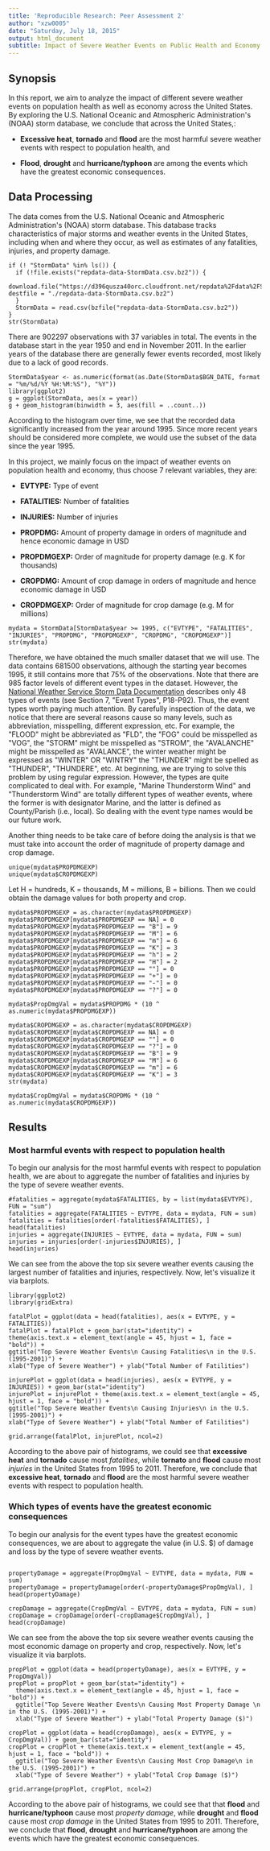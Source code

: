 ```yaml
---
title: 'Reproducible Research: Peer Assessment 2'
author: "xzw0005"
date: "Saturday, July 18, 2015"
output: html_document
subtitle: Impact of Severe Weather Events on Public Health and Economy in the United States
---
```

  
## Synopsis
  In this report, we aim to analyze the impact of different severe weather events on population health as well as economy across the United States. By exploring the U.S. National Oceanic and Atmospheric Administration's (NOAA) storm database, we conclude that across the United States,: 

* **Excessive heat**, **tornado** and **flood** are the most harmful severe weather events with respect to population health, and 

* **Flood**, **drought** and **hurricane/typhoon** are among the events which have the greatest economic consequences.

## Data Processing
The data comes from the U.S. National Oceanic and Atmospheric Administration's (NOAA) storm database. This database tracks characteristics of major storms and weather events in the United States, including when and where they occur, as well as estimates of any fatalities, injuries, and property damage.
```{r loadData, cache = TRUE}
if (! "StormData" %in% ls()) {
  if (!file.exists("repdata-data-StormData.csv.bz2")) {
    download.file("https://d396qusza40orc.cloudfront.net/repdata%2Fdata%2FStormData.csv.bz2", destfile = "./repdata-data-StormData.csv.bz2")
  }
  StormData = read.csv(bzfile("repdata-data-StormData.csv.bz2"))
}
str(StormData)
```

There are 902297 observations with 37 variables in total. The events in the database start in the year 1950 and end in November 2011. In the earlier years of the database there are generally fewer events recorded, most likely due to a lack of good records.

```{r timeHist, warning=FALSE, cache = TRUE}
StormData$year <- as.numeric(format(as.Date(StormData$BGN_DATE, format = "%m/%d/%Y %H:%M:%S"), "%Y"))
library(ggplot2)
g = ggplot(StormData, aes(x = year))
g + geom_histogram(binwidth = 3, aes(fill = ..count..))
```

According to the histogram over time, we see that the recorded data significantly increased from the year around 1995. Since more recent years should be considered more complete, we would use the subset of the data since the year 1995.

In this project, we mainly focus on the impact of weather events on population health and economy, thus choose 7 relevant variables, they are:
  
  * **EVTYPE:** Type of event

* **FATALITIES:** Number of fatalities

* **INJURIES:** Number of injuries

* **PROPDMG:** Amount of property damage in orders of magnitude and hence economic damage in USD

* **PROPDMGEXP:** Order of magnitude for property damage (e.g. K for thousands)

* **CROPDMG:** Amount of crop damage in orders of magnitude and hence economic damage in USD

* **CROPDMGEXP:** Order of magnitude for crop damage (e.g. M for millions)
```{r eventType, cache = TRUE}
mydata = StormData[StormData$year >= 1995, c("EVTYPE", "FATALITIES", "INJURIES", "PROPDMG", "PROPDMGEXP", "CROPDMG", "CROPDMGEXP")]
str(mydata)
```

Therefore, we have obtained the much smaller dataset that we will use. The data contains 681500 observations, although the starting year becomes 1995, it still contains more that 75% of the observations. Note that there are 985 factor levels of different event types in the dataset. However, the [National Weather Service Storm Data Documentation](https://d396qusza40orc.cloudfront.net/repdata%2Fpeer2_doc%2Fpd01016005curr.pdf) describes only 48 types of events (see Section 7, "Event Types", P18-P92). Thus, the event types worth paying much attention. By carefully inspection of the data, we notice that there are several reasons  cause so many levels, such as abbreviation, misspelling, different expression, etc. For example, the "FLOOD" might be abbreviated as "FLD", the "FOG" could be misspelled as "VOG", the "STORM" might be misspelled as "STROM", the "AVALANCHE" might be misspelled as "AVALANCE", the winter weather might be expressed as "WINTER" OR "WINTRY" the "THUNDER" might be spelled as "THUNDER", "THUNDERE", etc. At beginning, we are trying to solve this problem by using regular expression. However, the types are quite complicated to deal with. For example, "Marine Thunderstorm Wind" and "Thunderstorm Wind" are totally different types of weather events, where the former is with designator Marine, and the latter is defined as County/Parish (i.e., local). So dealing with the event type names would be our future work.

Another thing needs to be take care of before doing the analysis is that we must take into account the order of magnitude of property damage and crop damage. 
```{r uniqExp, cache = TRUE}
unique(mydata$PROPDMGEXP)
unique(mydata$CROPDMGEXP)
```

Let H = hundreds, K = thousands, M = millions, B = billions. Then we could obtain the damage values for both property and crop.

```{r getVal, cache = TRUE}
mydata$PROPDMGEXP = as.character(mydata$PROPDMGEXP)
mydata$PROPDMGEXP[mydata$PROPDMGEXP == NA] = 0
mydata$PROPDMGEXP[mydata$PROPDMGEXP == "B"] = 9
mydata$PROPDMGEXP[mydata$PROPDMGEXP == "M"] = 6
mydata$PROPDMGEXP[mydata$PROPDMGEXP == "m"] = 6
mydata$PROPDMGEXP[mydata$PROPDMGEXP == "K"] = 3
mydata$PROPDMGEXP[mydata$PROPDMGEXP == "h"] = 2
mydata$PROPDMGEXP[mydata$PROPDMGEXP == "H"] = 2
mydata$PROPDMGEXP[mydata$PROPDMGEXP == ""] = 0
mydata$PROPDMGEXP[mydata$PROPDMGEXP == "+"] = 0
mydata$PROPDMGEXP[mydata$PROPDMGEXP == "-"] = 0
mydata$PROPDMGEXP[mydata$PROPDMGEXP == "?"] = 0

mydata$PropDmgVal = mydata$PROPDMG * (10 ^ as.numeric(mydata$PROPDMGEXP))

mydata$CROPDMGEXP = as.character(mydata$CROPDMGEXP)
mydata$CROPDMGEXP[mydata$CROPDMGEXP == NA] = 0
mydata$CROPDMGEXP[mydata$CROPDMGEXP == ""] = 0
mydata$CROPDMGEXP[mydata$CROPDMGEXP == "?"] = 0
mydata$CROPDMGEXP[mydata$CROPDMGEXP == "B"] = 9
mydata$CROPDMGEXP[mydata$CROPDMGEXP == "M"] = 6
mydata$CROPDMGEXP[mydata$CROPDMGEXP == "m"] = 6
mydata$CROPDMGEXP[mydata$CROPDMGEXP == "K"] = 3
str(mydata)

mydata$CropDmgVal = mydata$CROPDMG * (10 ^ as.numeric(mydata$CROPDMGEXP))
```

## Results  
### Most harmful events with respect to population health

To begin our analysis for the most harmful events with respect to population health, we are about to aggregate the number of fatalities and injuries by the type of severe weather events. 

```{r healthAggregate, cache = TRUE}
#fatalities = aggregate(mydata$FATALITIES, by = list(mydata$EVTYPE), FUN = "sum")
fatalities = aggregate(FATALITIES ~ EVTYPE, data = mydata, FUN = sum)
fatalities = fatalities[order(-fatalities$FATALITIES), ]
head(fatalities)
injuries = aggregate(INJURIES ~ EVTYPE, data = mydata, FUN = sum)
injuries = injuries[order(-injuries$INJURIES), ]
head(injuries)
```

We can see from the above the top six severe weather events causing the largest number of fatalities and injuries, respectively. Now, let's visualize it via barplots.

```{r healthPlots, warning=FALSE, cache = TRUE}
library(ggplot2)
library(gridExtra)

fatalPlot = ggplot(data = head(fatalities), aes(x = EVTYPE, y = FATALITIES))
fatalPlot = fatalPlot + geom_bar(stat="identity") + 
theme(axis.text.x = element_text(angle = 45, hjust = 1, face = "bold")) +
ggtitle("Top Severe Weather Events\n Causing Fatalities\n in the U.S. (1995-2001)") +
xlab("Type of Severe Weather") + ylab("Total Number of Fatilities")

injurePlot = ggplot(data = head(injuries), aes(x = EVTYPE, y = INJURIES)) + geom_bar(stat="identity")
injurePlot = injurePlot + theme(axis.text.x = element_text(angle = 45, hjust = 1, face = "bold")) +
ggtitle("Top Severe Weather Events\n Causing Injuries\n in the U.S. (1995-2001)") +
xlab("Type of Severe Weather") + ylab("Total Number of Fatilities")

grid.arrange(fatalPlot, injurePlot, ncol=2)

```  

According to the above pair of histograms, we could see that **excessive heat** and **tornado** cause most *fatalities*, while **tornato** and **flood** cause most *injuries* in the United States from 1995 to 2011. Therefore, we conclude that **excessive heat**, **tornado** and **flood** are the most harmful severe weather events with respect to population health.


### Which types of events have the greatest economic consequences

To begin our analysis for the event types have the greatest economic consequences, we are about to aggregate the value (in U.S. $) of damage and loss by the type of severe weather events. 

```{r econAggregate, cache = TRUE}

propertyDamage = aggregate(PropDmgVal ~ EVTYPE, data = mydata, FUN = sum)
propertyDamage = propertyDamage[order(-propertyDamage$PropDmgVal), ]
head(propertyDamage)

cropDamage = aggregate(CropDmgVal ~ EVTYPE, data = mydata, FUN = sum)
cropDamage = cropDamage[order(-cropDamage$CropDmgVal), ]
head(cropDamage)
```

We can see from the above the top six severe weather events causing the most economic damage on property and crop, respectively. Now, let's visualize it via barplots.

```{r econPlots, warning=FALSE, cache = TRUE}
propPlot = ggplot(data = head(propertyDamage), aes(x = EVTYPE, y = PropDmgVal))
propPlot = propPlot + geom_bar(stat="identity") + 
  theme(axis.text.x = element_text(angle = 45, hjust = 1, face = "bold")) +
  ggtitle("Top Severe Weather Events\n Causing Most Property Damage \n in the U.S. (1995-2001)") +
  xlab("Type of Severe Weather") + ylab("Total Property Damage ($)")

cropPlot = ggplot(data = head(cropDamage), aes(x = EVTYPE, y = CropDmgVal)) + geom_bar(stat="identity")
cropPlot = cropPlot + theme(axis.text.x = element_text(angle = 45, hjust = 1, face = "bold")) +
  ggtitle("Top Severe Weather Events\n Causing Most Crop Damage\n in the U.S. (1995-2001)") +
  xlab("Type of Severe Weather") + ylab("Total Crop Damage ($)")

grid.arrange(propPlot, cropPlot, ncol=2)
```  

According to the above pair of histograms, we could see that that **flood** and **hurricane/typhoon** cause most *property damage*, while **drought** and **flood** cause most *crop damage* in the United States from 1995 to 2011. Therefore, we conclude that **flood**, **drought** and **hurricane/typhoon** are among the events which have the greatest economic consequences.

